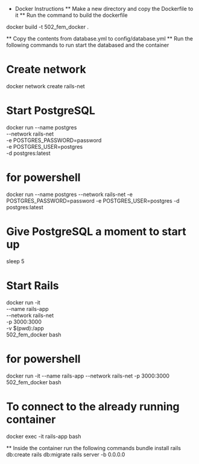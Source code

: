* Docker Instructions
** Make a new directory and copy the Dockerfile to it
** Run the command to build the dockerfile

docker build -t 502_fem_docker .

** Copy the contents from database.yml to config/database.yml
** Run the following commands to run start the databased and the container
# Create network
docker network create rails-net


# Start PostgreSQL
docker run --name postgres \
  --network rails-net \
  -e POSTGRES_PASSWORD=password \
  -e POSTGRES_USER=postgres \
  -d postgres:latest
# for powershell
docker run --name postgres --network rails-net -e POSTGRES_PASSWORD=password -e POSTGRES_USER=postgres -d postgres:latest


# Give PostgreSQL a moment to start up
sleep 5

# Start Rails
docker run -it \
  --name rails-app \
  --network rails-net \
  -p 3000:3000 \
  -v $(pwd):/app \
  502_fem_docker bash
# for powershell
docker run -it --name rails-app --network rails-net -p 3000:3000 502_fem_docker bash

# To connect to the already running container
docker exec -it rails-app bash

** Inside the container run the following commands
bundle install
rails db:create
rails db:migrate
rails server -b 0.0.0.0

